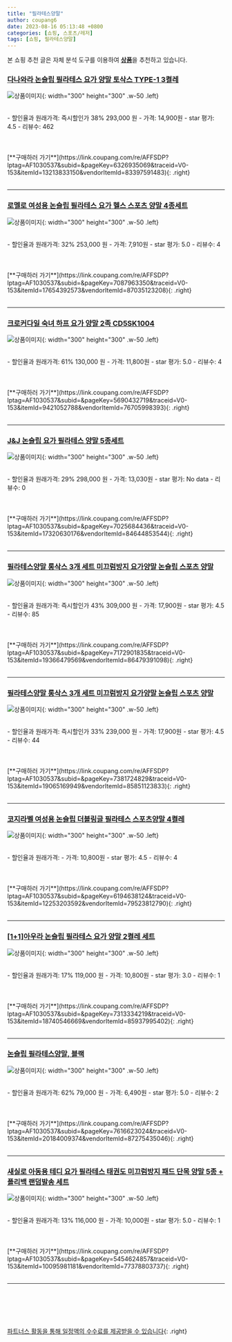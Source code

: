 ```yaml
---
title: "필라테스양말"
author: coupang6
date: 2023-08-16 05:13:48 +0800
categories: [쇼핑, 스포츠/레저]
tags: [쇼핑, 필라테스양말]
---
```


본 쇼핑 추천 글은 자체 분석 도구를 이용하여 [**상품**](https://link.coupang.com/a/bao1ui)을 추천하고 있습니다.

### [다나와라 논슬립 필라테스 요가 양말 토삭스 TYPE-1 3켤레](https://link.coupang.com/re/AFFSDP?lptag=AF1030537&subid=&pageKey=6326935069&traceid=V0-153&itemId=13213833150&vendorItemId=83397591483)

![상품이미지](https://thumbnail7.coupangcdn.com/thumbnails/remote/230x230ex/image/vendor_inventory/822f/ab7dd1210dad5d117ecceb514dfbf8ba62324434019eabe80fd0c9de774a.jpg){: width="300" height="300" .w-50 .left}


<br>
- 할인율과 원래가격: 즉시할인가 38%  293,000   원
- 가격: 14,900원
- star 평가: 4.5
- 리뷰수: 462
<br>
<br>
<br>
<br>
[**구매하러 가기**](https://link.coupang.com/re/AFFSDP?lptag=AF1030537&subid=&pageKey=6326935069&traceid=V0-153&itemId=13213833150&vendorItemId=83397591483){: .right}
<br>
<br>

---

### [로멜로 여성용 논슬립 필라테스 요가 헬스 스포츠 양말 4종세트](https://link.coupang.com/re/AFFSDP?lptag=AF1030537&subid=&pageKey=7087963350&traceid=V0-153&itemId=17654392573&vendorItemId=87035123208)

![상품이미지](https://thumbnail7.coupangcdn.com/thumbnails/remote/230x230ex/image/vendor_inventory/54cb/7a2c1f109b10fc5042455b3eec9fead7986dab24f635c9fae70038dae345.png){: width="300" height="300" .w-50 .left}


<br>
- 할인율과 원래가격: 32%  253,000   원
- 가격: 7,910원
- star 평가: 5.0
- 리뷰수: 4
<br>
<br>
<br>
<br>
[**구매하러 가기**](https://link.coupang.com/re/AFFSDP?lptag=AF1030537&subid=&pageKey=7087963350&traceid=V0-153&itemId=17654392573&vendorItemId=87035123208){: .right}
<br>
<br>

---

### [크로커다일 숙녀 하프 요가 양말 2족 CD5SK1004](https://link.coupang.com/re/AFFSDP?lptag=AF1030537&subid=&pageKey=5690432719&traceid=V0-153&itemId=9421052788&vendorItemId=76705998393)

![상품이미지](https://thumbnail9.coupangcdn.com/thumbnails/remote/230x230ex/image/rs_quotation_api/fice1sav/a41bbddb006a4365b6366eeca7836960.jpg){: width="300" height="300" .w-50 .left}


<br>
- 할인율과 원래가격: 61%  130,000   원
- 가격: 11,800원
- star 평가: 5.0
- 리뷰수: 4
<br>
<br>
<br>
<br>
[**구매하러 가기**](https://link.coupang.com/re/AFFSDP?lptag=AF1030537&subid=&pageKey=5690432719&traceid=V0-153&itemId=9421052788&vendorItemId=76705998393){: .right}
<br>
<br>

---

### [J&J 논슬립 요가 필라테스 양말 5종세트](https://link.coupang.com/re/AFFSDP?lptag=AF1030537&subid=&pageKey=7025684436&traceid=V0-153&itemId=17320630176&vendorItemId=84644853544)

![상품이미지](https://thumbnail8.coupangcdn.com/thumbnails/remote/230x230ex/image/vendor_inventory/054f/e45c686932510f9f0732b9d775a890708310b632b45b5599af4e19d1a9c1.jpg){: width="300" height="300" .w-50 .left}


<br>
- 할인율과 원래가격: 29%  298,000   원
- 가격: 13,030원
- star 평가: No data
- 리뷰수: 0
<br>
<br>
<br>
<br>
[**구매하러 가기**](https://link.coupang.com/re/AFFSDP?lptag=AF1030537&subid=&pageKey=7025684436&traceid=V0-153&itemId=17320630176&vendorItemId=84644853544){: .right}
<br>
<br>

---

### [필라테스양말 롱삭스 3개 세트 미끄럼방지 요가양말 논슬립 스포츠 양말](https://link.coupang.com/re/AFFSDP?lptag=AF1030537&subid=&pageKey=7172901835&traceid=V0-153&itemId=19366479569&vendorItemId=86479391098)

![상품이미지](https://thumbnail6.coupangcdn.com/thumbnails/remote/230x230ex/image/vendor_inventory/5da2/437a27612ac6eb30f3aa68562bbdc697cec007d604b2ed40d2abd6ff196c.png){: width="300" height="300" .w-50 .left}


<br>
- 할인율과 원래가격: 즉시할인가 43%  309,000   원
- 가격: 17,900원
- star 평가: 4.5
- 리뷰수: 85
<br>
<br>
<br>
<br>
[**구매하러 가기**](https://link.coupang.com/re/AFFSDP?lptag=AF1030537&subid=&pageKey=7172901835&traceid=V0-153&itemId=19366479569&vendorItemId=86479391098){: .right}
<br>
<br>

---

### [필라테스양말 롱삭스 3개 세트 미끄럼방지 요가양말 논슬립 스포츠 양말](https://link.coupang.com/re/AFFSDP?lptag=AF1030537&subid=&pageKey=7381724829&traceid=V0-153&itemId=19065169949&vendorItemId=85851123833)

![상품이미지](https://thumbnail10.coupangcdn.com/thumbnails/remote/230x230ex/image/vendor_inventory/10c8/bcfb65bd25e1dd563f003a93b9c4490091dc974a915ed0b40e3a7d38dac3.jpg){: width="300" height="300" .w-50 .left}


<br>
- 할인율과 원래가격: 즉시할인가 33%  239,000   원
- 가격: 17,900원
- star 평가: 4.5
- 리뷰수: 44
<br>
<br>
<br>
<br>
[**구매하러 가기**](https://link.coupang.com/re/AFFSDP?lptag=AF1030537&subid=&pageKey=7381724829&traceid=V0-153&itemId=19065169949&vendorItemId=85851123833){: .right}
<br>
<br>

---

### [코지라벨 여성용 논슬립 더블링글 필라테스 스포츠양말 4켤레](https://link.coupang.com/re/AFFSDP?lptag=AF1030537&subid=&pageKey=6194638124&traceid=V0-153&itemId=12253203592&vendorItemId=79523812790)

![상품이미지](https://thumbnail6.coupangcdn.com/thumbnails/remote/230x230ex/image/rs_quotation_api/eio2zawr/42cc350f43a643eda24b36657a157ce3.jpg){: width="300" height="300" .w-50 .left}


<br>
- 할인율과 원래가격: 
- 가격: 10,800원
- star 평가: 4.5
- 리뷰수: 4
<br>
<br>
<br>
<br>
[**구매하러 가기**](https://link.coupang.com/re/AFFSDP?lptag=AF1030537&subid=&pageKey=6194638124&traceid=V0-153&itemId=12253203592&vendorItemId=79523812790){: .right}
<br>
<br>

---

### [[1+1]아우라 논슬립 필라테스 요가 양말 2켤레 세트](https://link.coupang.com/re/AFFSDP?lptag=AF1030537&subid=&pageKey=7313334219&traceid=V0-153&itemId=18740546669&vendorItemId=85937995402)

![상품이미지](https://thumbnail10.coupangcdn.com/thumbnails/remote/230x230ex/image/vendor_inventory/537a/3b872f1c38bd178a127b3dbc2fecf183f4c0c185a0fd18514e60b8f3dabf.jpg){: width="300" height="300" .w-50 .left}


<br>
- 할인율과 원래가격: 17%  119,000   원
- 가격: 10,800원
- star 평가: 3.0
- 리뷰수: 1
<br>
<br>
<br>
<br>
[**구매하러 가기**](https://link.coupang.com/re/AFFSDP?lptag=AF1030537&subid=&pageKey=7313334219&traceid=V0-153&itemId=18740546669&vendorItemId=85937995402){: .right}
<br>
<br>

---

### [논슬립 필라테스양말, 블랙](https://link.coupang.com/re/AFFSDP?lptag=AF1030537&subid=&pageKey=7616623024&traceid=V0-153&itemId=20184009374&vendorItemId=87275435046)

![상품이미지](https://thumbnail7.coupangcdn.com/thumbnails/remote/230x230ex/image/vendor_inventory/a25d/27266754bb5bb935ff5cd23f385bc41b95470c004358c8bf5688fdb75b9f.jpg){: width="300" height="300" .w-50 .left}


<br>
- 할인율과 원래가격: 62%  79,000   원
- 가격: 6,490원
- star 평가: 5.0
- 리뷰수: 2
<br>
<br>
<br>
<br>
[**구매하러 가기**](https://link.coupang.com/re/AFFSDP?lptag=AF1030537&subid=&pageKey=7616623024&traceid=V0-153&itemId=20184009374&vendorItemId=87275435046){: .right}
<br>
<br>

---

### [새실로 아동용 테디 요가 필라테스 태권도 미끄럼방지 패드 단목 양말 5종 + 폴리백 랜덤발송 세트](https://link.coupang.com/re/AFFSDP?lptag=AF1030537&subid=&pageKey=5454624857&traceid=V0-153&itemId=10095981181&vendorItemId=77378803737)

![상품이미지](https://thumbnail7.coupangcdn.com/thumbnails/remote/230x230ex/image/rs_quotation_api/rluxtfss/c8e9a399b929446a858f31ae337845f5.jpg){: width="300" height="300" .w-50 .left}


<br>
- 할인율과 원래가격: 13%  116,000   원
- 가격: 10,000원
- star 평가: 5.0
- 리뷰수: 1
<br>
<br>
<br>
<br>
[**구매하러 가기**](https://link.coupang.com/re/AFFSDP?lptag=AF1030537&subid=&pageKey=5454624857&traceid=V0-153&itemId=10095981181&vendorItemId=77378803737){: .right}
<br>
<br>

---
<br><br><br><br><br> [파트너스 활동을 통해 일정액의 수수료를 제공받을 수 있습니다](https://link.coupang.com/a/bao1ui){: .right}